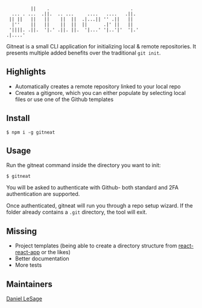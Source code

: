 ```
         ||    .                              .
  ... . ...  .||.  .. ...     ....   ....   .||.
 || ||   ||   ||    ||  ||  .|...|| '' .||   ||
  |''    ||   ||    ||  ||  ||      .|' ||   ||
 '||||. .||.  '|.' .||. ||.  '|...' '|..'|'  '|.'
.|....'
```

Gitneat is a small CLI application for initializing local &amp; remote repositories. It presents multiple added benefits over the traditional `git init`.

## Highlights

-   Automatically creates a remote repository linked to your local repo
-   Creates a gitignore, which you can either populate by selecting local files or use one of the Github templates

## Install

```console
$ npm i -g gitneat
```

## Usage

Run the gitneat command inside the directory you want to init:

```console
$ gitneat
```

You will be asked to authenticate with Github- both standard and 2FA authentication are supported.

Once authenticated, gitneat will run you through a repo setup wizard.
If the folder already contains a `.git` directory, the tool will exit.

## Missing

-   Project templates (being able to create a directory structure from [react-react-app](https://github.com/facebook/create-react-app) or the likes)
-   Better documentation
-   More tests

## Maintainers

[Daniel LeSage](https://github.com/dlesage25)
